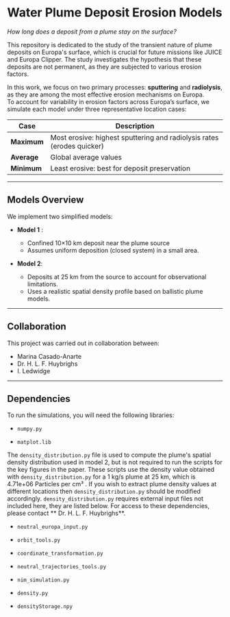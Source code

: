 # Water Plume Deposit Erosion Models 

*How long does a deposit from a plume stay on the surface?*

This repository is dedicated to the study of the transient nature of plume deposits on Europa's surface, which is crucial for future missions like JUICE and Europa Clipper. The study investigates the hypothesis that these deposits are not permanent, as they are subjected to various erosion factors.

In this work, we focus on two primary processes: **sputtering** and **radiolysis**, as they are among the most effective erosion mechanisms on Europa.  
To account for variability in erosion factors across Europa’s surface, we simulate each model under three representative location cases:

| Case         | Description                                                              
|--------------|-----------------------------------------------------------------------------------------|
| **Maximum**  | Most erosive: highest sputtering and radiolysis rates  (erodes quicker)                 | 
| **Average**  | Global average values                                                                   | 
| **Minimum**  | Least erosive: best for deposit preservation                                            |


---
##  Models Overview

We implement two simplified models:

- **Model 1** :
  - Confined 10×10 km deposit near the plume source
  -  Assumes uniform deposition (closed system) in a small area.

- **Model 2**:
  - Deposits at 25 km from the source to account for observational limitations.
  - Uses a realistic spatial density profile based on ballistic plume models. 

---
## Collaboration

This project was carried out in collaboration between: 

- Marina Casado-Anarte
- Dr. H. L. F. Huybrighs
- I. Ledwidge

---

## Dependencies

To run the simulations, you will need the following libraries:

- `numpy.py`

- `matplot.lib`

The `density_distribution.py` file is used to compute the plume's spatial density distribution used in model 2, but is not required to run the scripts for the key figures in the paper. These scripts use the density value obtained with `density_distribution.py` for a 1 kg/s plume at 25 km, which is 4.71e+06 Particles per cm³ . If you wish to extract plume density values at different locations then `density_distribution.py` should be modified accordingly.  `density_distribution.py` requires external input files not included here, they are listed below.  For access to these dependencies, please contact ** Dr. H. L. F. Huybrighs**.

- `neutral_europa_input.py`

- `orbit_tools.py`

- `coordinate_transformation.py`

- `neutral_trajectories_tools.py`

- `nim_simulation.py`

- `density.py`

- `densityStorage.npy`





